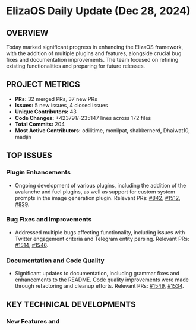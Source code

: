 # ElizaOS Daily Update (Dec 28, 2024)

## OVERVIEW 
Today marked significant progress in enhancing the ElizaOS framework, with the addition of multiple plugins and features, alongside crucial bug fixes and documentation improvements. The team focused on refining existing functionalities and preparing for future releases.

## PROJECT METRICS
- **PRs:** 32 merged PRs, 37 new PRs
- **Issues:** 5 new issues, 4 closed issues
- **Unique Contributors:** 43
- **Code Changes:** +423791/-235147 lines across 172 files
- **Total Commits:** 204
- **Most Active Contributors:** odilitime, monilpat, shakkernerd, Dhaiwat10, madjin

## TOP ISSUES
### Plugin Enhancements
- Ongoing development of various plugins, including the addition of the avalanche and fuel plugins, as well as support for custom system prompts in the image generation plugin. Relevant PRs: [#842](https://github.com/elizaos/eliza/pull/842), [#1512](https://github.com/elizaos/eliza/pull/1512), [#839](https://github.com/elizaos/eliza/pull/839).

### Bug Fixes and Improvements
- Addressed multiple bugs affecting functionality, including issues with Twitter engagement criteria and Telegram entity parsing. Relevant PRs: [#1514](https://github.com/elizaos/eliza/pull/1514), [#1546](https://github.com/elizaos/eliza/pull/1546).

### Documentation and Code Quality
- Significant updates to documentation, including grammar fixes and enhancements to the README. Code quality improvements were made through refactoring and cleanup efforts. Relevant PRs: [#1549](https://github.com/elizaos/eliza/pull/1549), [#1534](https://github.com/elizaos/eliza/pull/1534).

## KEY TECHNICAL DEVELOPMENTS
### New Features and